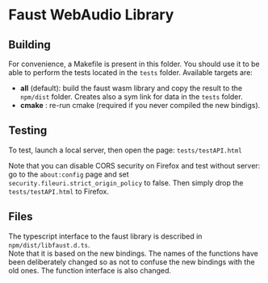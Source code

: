 # Faust WebAudio Library

## Building

For convenience, a Makefile is present in this folder. 
You should use it to be able to perform the tests located in the `tests` folder.
Available targets are:

- **all** (default): build the faust wasm library and copy the result to the `npm/dist` folder. Creates also a sym link for data in the `tests` folder.
- **cmake** : re-run cmake (required if you never compiled the new bindigs).

## Testing

To test, launch a local server, then open the page: `tests/testAPI.html`

Note that you can disable CORS security on Firefox and test without server: go to the `about:config` page and set  `security.fileuri.strict_origin_policy` to false. Then simply drop the `tests/testAPI.html` to Firefox.

## Files

The typescript interface to the faust library is described in `npm/dist/libfaust.d.ts`.  
Note that it is based on the new bindings. The names of the functions have been deliberately changed so as not to confuse the new bindings with the old ones. The function interface is also changed.
